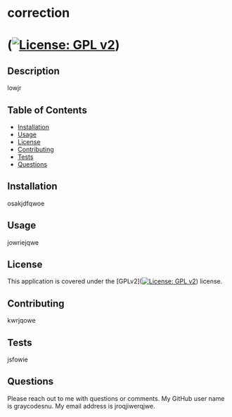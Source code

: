 
# correction

# ([![License: GPL v2](https://img.shields.io/badge/License-GPL_v2-blue.svg)](https://www.gnu.org/licenses/old-licenses/gpl-2.0.en.html))

## Description
lowjr
  
## Table of Contents
* [Installation](#installation)
* [Usage](#usage)
* [License](#license)
* [Contributing](#contributing)
* [Tests](#tests)
* [Questions](#questions)
  
## Installation
osakjdfqwoe
      
## Usage 
jowriejqwe
     
## License

This application is covered under the [GPLv2]([![License: GPL v2](https://img.shields.io/badge/License-GPL_v2-blue.svg)](https://www.gnu.org/licenses/old-licenses/gpl-2.0.en.html)) license. 
     
## Contributing 
kwrjqowe
      
## Tests  
jsfowie
  
## Questions
Please reach out to me with questions or comments. My GitHub user name is graycodesnu. My email address is jroqjiwerqjwe.
  
        